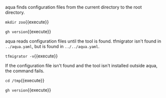 aqua finds configuration files from the current directory to the root directory.

`mkdir zoo`{{execute}}

`gh version`{{execute}}

aqua reads configuration files until the tool is found.
tfmigrator isn't found in `../aqua.yaml`, but is found in `../../aqua.yaml`.

`tfmigrator -v`{{execute}}

If the configuration file isn't found and the tool isn't installed outside aqua,
the command fails.

`cd /tmp`{{execute}}

`gh version`{{execute}}

